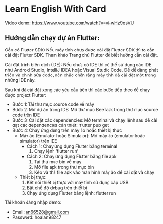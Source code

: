 # Learn English With Card
Video demo: https://www.youtube.com/watch?v=vi-wHz9qsVU

## Hướng dẫn chạy dự án Flutter:
Cần có Flutter SDK:  Nếu máy tính chưa được cài đặt Flutter SDK thì ta cần cài đặt Flutter SDK. Tham khảo Trang chủ Flutter để biết hướng dẫn cài đặt.

Cài đặt trình biên dịch (IDE): Nếu chưa có IDE thì có thể sử dụng các IDE như Android Studio, IntelliJ IDEA hoặc Visual Studio Code. Để dễ dàng phát triển và chỉnh sửa code, nên chắc chắn rằng máy tính đã cài đặt một trong những IDE này.

Sau khi đã cài đặt xong các yêu cầu trên thì các bước tiếp theo để chạy được project Flutter:
- Bước 1: Tải thư mục source code về máy
- Bước 2: Mở dự án trong IDE: Mở thư mục BeeTask trong thư mục source code trên IDE
- Bước 3: Cài đặt các dependencies: Mở terminal và chạy lệnh sau để cài đặt các dependencies cần thiết: ‘flutter pub get’
- Bước 4: Chạy ứng dụng trên máy ảo hoặc thiết bị thực
  + Máy ảo (Emulator hoặc Simulator): Mở máy ảo (emulator hoặc simulator) trên IDE
     + Cách 1: Chạy ứng dụng Flutter bằng terminal
	   1. Chạy lệnh ‘flutter run’
     + Cách 2: Chạy ứng dụng Flutter bằng file apk
    	  1. Tải thư mục bin về máy
          2. Mở file apk trong thư mục bin
          3. Kéo và thả file apk vào màn hình máy ảo để cài đặt và chạy		
  + Thiết bị thực: 
      1.	Kết nối thiết bị thực với máy tính sử dụng cáp USB
      2.	Bật chế độ debug trên thiết bị
      3.	Chạy ứng dụng Flutter bằng lệnh: flutter run
         
Tài khoản đăng nhập demo:
- Email: an66528@gmail.com
- Password: hoaian98247
